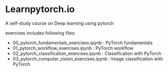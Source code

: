 # Learnpytorch.io
A self-study course on Deep learning using pytorch

exercises includes following files:
- 00_pytorch_fundamentals_exercises.ipynb : PyTorch fundamentals
- 01_pytorch_workflow_exercises.ipynb : PyTorch workflow
- 02_pytorch_classification_exercises.ipynb : Classification with PyTorch
- 03_pytorch_computer_vision_exercises.ipynb : Image classification with PyTorch
